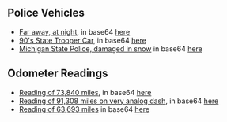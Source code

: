 ## Police Vehicles
- [Far away, at night](https://i.imgur.com/zZTyTlE.jpeg), in base64 [here](./sample1.txt)
- [90's State Trooper Car](https://i.imgur.com/EgA89Lw.jpeg), in base64 [here](./sample2.txt)
- [Michigan State Police, damaged in snow](https://i.imgur.com/1kPJyNK.jpeg) in base64 [here](./sample3.txt)

## Odometer Readings
- [Reading of 73,840 miles](https://i.imgur.com/Izf73tr.jpeg), in base64 [here](./sample4.txt)
- [Reading of 91,308 miles on very analog dash](https://i.imgur.com/szjCNrF.jpeg), in base64 [here](./sample5.txt)
- [Reading of 63,693 miles](https://i.imgur.com/7Wz5cAa.jpeg) in base64 [here](./sample6.txt)